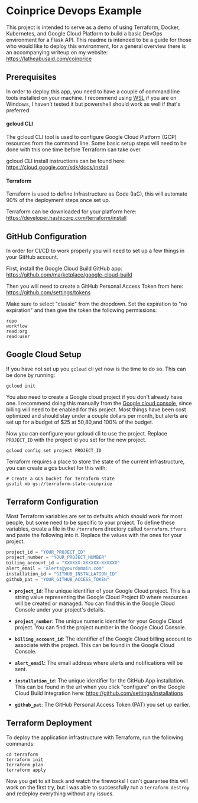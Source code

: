 # Coinprice Devops Example
This project is intended to serve as a demo of using Terraform, Docker, Kubernetes, and Google Cloud Platform to build a basic DevOps environment for a Flask API.  This readme is intended to be a guide for those who would like to deploy this environment, for a general overview there is an accompanying writeup on my website:   
https://latheabusaid.com/coinprice

## Prerequisites
In order to deploy this app, you need to have a couple of command line tools installed on your machine.
I recommend using [WSL](https://learn.microsoft.com/en-us/windows/wsl/install) if you are on Windows, I haven't tested it but powershell should work as well if that's preferred. 

#### gcloud CLI
The gcloud CLI tool is used to configure Google Cloud Platform (GCP) resources from the command line.
Some basic setup steps will need to be done with this one time before Terraform can take over.

gcloud CLI install instructions can be found here:  
https://cloud.google.com/sdk/docs/install

#### Terraform
Terraform is used to define Infrastructure as Code (IaC), this will automate 90% of the deployment steps once set up.

Terraform can be downloaded for your platform here:  
https://developer.hashicorp.com/terraform/install

## GitHub Configuration
In order for CI/CD to work properly you will need to set up a few things in your GitHub account.

First, install the Google Cloud Build GitHub app: https://github.com/marketplace/google-cloud-build

Then you will need to create a GitHub Personal Access Token from here:
https://github.com/settings/tokens

Make sure to select "classic" from the dropdown. Set the expiration to "no expiration" and then give the token the following permissions:
```
repo
workflow
read:org
read:user
```

## Google Cloud Setup
If you have not set up you `gcloud` cli yet now is the time to do so.
This can be done by running:
```shell
gcloud init
```

You also need to create a Google cloud project if you don't already have one.
I recommend doing this manually from the [Google cloud console](https://console.cloud.google.com/), since billing will need to be enabled for this project.
Most things have been cost optimized and should stay under a couple dollars per month, but alerts are set up for a budget of $25 at 50,80,and 100% of the budget.

Now you can configure your gcloud cli to use the project. Replace `PROJECT_ID` with the project id you set for the new project.
```shell
gcloud config set project PROJECT_ID
```

Terraform requires a place to store the state of the current infrastructure, you can create a gcs bucket for this with:
```shell
# Create a GCS bucket for Terraform state
gsutil mb gs://terraform-state-coinprice
```

## Terraform Configuration
Most Terraform variables are set to defaults which should work for most people, but some need to be specific to your project.
To define these variables, create a file in the `/terraform` directory called `terraform.tfvars` and paste the following into it. Replace the values with the ones for your project.
```terraform
project_id = "YOUR_PROJECT_ID"
project_number = "YOUR_PROJECT_NUMBER"
billing_account_id = "XXXXXX-XXXXXX-XXXXXX"
alert_email = "alerts@yourdomain.com"
installation_id = "GITHUB_INSTALLATION_ID"
github_pat = "YOUR_GITHUB_ACCESS_TOKEN"
```
- **`project_id`**: The unique identifier of your Google Cloud project. This is a string value representing the Google Cloud Project ID where resources will be created or managed. You can find this in the Google Cloud Console under your project's details.

- **`project_number`**: The unique numeric identifier for your Google Cloud project. You can find the project number in the Google Cloud Console.

- **`billing_account_id`**: The identifier of the Google Cloud billing account to associate with the project. This can be found in the Google Cloud Console.

- **`alert_email`**: The email address where alerts and notifications will be sent.

- **`installation_id`**: The unique identifier for the GitHub App installation. This can be found in the url when you click "configure" on the Google Cloud Build Integration here: https://github.com/settings/installations 

- **`github_pat`**: The GitHub Personal Access Token (PAT) you set up earlier.

## Terraform Deployment
To deploy the application infrastructure with Terraform, run the following commands:
```shell
cd terraform
terraform init
terraform plan
terraform apply
```
Now you get to sit back and watch the fireworks! I can't guarantee this will work on the first try, but I was able to successfully run a `terraform destroy` and redeploy everything without any issues.